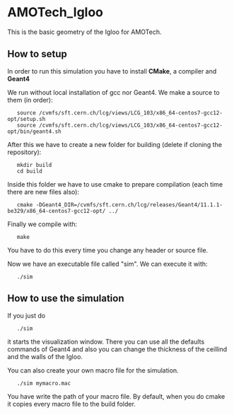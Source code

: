 # AMOTech_Igloo
This is the basic geometry of the Igloo for AMOTech.

## How to setup

In order to run this simulation you have to install **CMake**, a compiler and **Geant4** 

We run without local installation of gcc nor Geant4. We make a source to them (in order):
```console
   source /cvmfs/sft.cern.ch/lcg/views/LCG_103/x86_64-centos7-gcc12-opt/setup.sh
   source /cvmfs/sft.cern.ch/lcg/views/LCG_103/x86_64-centos7-gcc12-opt/bin/geant4.sh
```
After this we have to create a new folder for building (delete if cloning the repository):
```console
   mkdir build
   cd build 
```
Inside this folder we have to use cmake to prepare compilation (each time there are new files also):
```console
   cmake -DGeant4_DIR=/cvmfs/sft.cern.ch/lcg/releases/Geant4/11.1.1-be329/x86_64-centos7-gcc12-opt/ ../
```
Finally we compile with:
```console
   make
```
You have to do this every time you change any header or source file.

Now we have an executable file called "sim". We can execute it with:
```console
   ./sim
```

## How to use the simulation

If you just do 
```console
   ./sim
```
it starts the visualization window. There you can use all the defaults commands of Geant4 and also you can change the thickness of the ceillind and the walls of the Igloo.

You can also create your own macro file for the simulation.
```console
   ./sim mymacro.mac
```

You have write the path of your macro file. By default, when you do cmake it copies every macro file to the build folder.